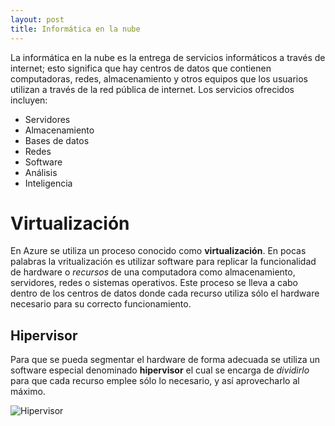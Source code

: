 ```yaml
---
layout: post
title: Informática en la nube
---
```


La informática en la nube es la entrega de servicios informáticos a través de internet; esto significa que hay centros de datos que contienen computadoras, redes, almacenamiento y
otros equipos que los usuarios utilizan a través de la red pública de internet. Los servicios ofrecidos incluyen:

* Servidores
* Almacenamiento
* Bases de datos
* Redes
* Software
* Análisis
* Inteligencia

# Virtualización
En Azure se utiliza un proceso conocido como **virtualización**. En pocas palabras la vritualización es utilizar software para replicar la funcionalidad de hardware o *recursos* de una computadora como almacenamiento, servidores, redes o sistemas operativos. Este proceso se lleva a cabo dentro de los centros de datos donde cada recurso utiliza sólo el hardware necesario para su correcto funcionamiento. 

## Hipervisor

Para que se pueda segmentar el hardware de forma adecuada se utiliza un software especial denominado **hipervisor** el cual se encarga de *dividirlo* para que cada recurso emplee sólo lo necesario, y así aprovecharlo al máximo.

![Hipervisor](https://i.imgur.com/xL8R0QO.png)
